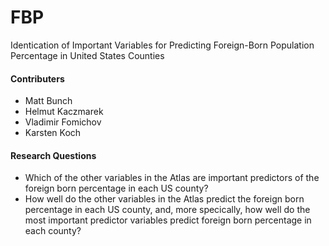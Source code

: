 # FBP

Identication of Important Variables for Predicting Foreign-Born Population Percentage in United States Counties

#### Contributers
- Matt Bunch
- Helmut Kaczmarek
- Vladimir Fomichov
- Karsten Koch

#### Research Questions
- Which of the other variables in the Atlas are important predictors of the foreign born percentage in each US county?
- How well do the other variables in the Atlas predict the foreign born percentage in each US county, and, more specically, how well do the most important predictor variables predict foreign born percentage in each county?
